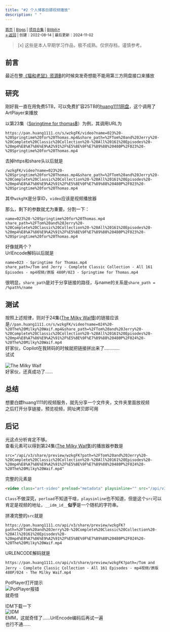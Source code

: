 ```yaml
---
title: "#2 个人博客白嫖视频播放"
description: " "
---
```

<small id="old_menu"><a href="/">首页</a> | <a href="/blogs">Blogs</a> | <a href="/Project">项目合集</a> | <a href="https://space.bilibili.com/1987247870">Bilibili↗</a><br></small><small><a href="../../">←返回</a> |
 创建：2022-08-14 | 最后更新：2024-11-02</small><br>

> [x] 这些是本人早期学习作品，极不成熟。仅供存档，谨慎参考。


## 前言
最近在整[《猫和老鼠》资源฿](/resource-share/sharing/tom-and-jerry)的时候突发奇想能不能用第三方网盘接口来播放
## 研究
刚好我一直在用免费5TB，可以免费扩容25TB的[huang1111网盘](//pan.huang1111.cn/)，这个调用了ArtPlayer来播放<br>

以第23集（[Springtime for thomas฿](pan.huang1111.cn/s/wzkgFK/video?name=023%20-%20Springtime%20for%20Thomas.mp4&share_path=%2FTom%20and%20Jerry%20-%20Complete%20Classic%20Collection%20-%20All%20161%20Episodes%20-%20mp4%E8%A7%86%E9%A2%91%2F%E5%8E%9F%E7%89%88%20480P%2F023%20-%20Springtime%20for%20Thomas.mp4)）为例，其调用URL为<br>
```
https://pan.huang1111.cn/s/wzkgFK/video?name=023%20-%20Springtime%20for%20Thomas.mp4&share_path=%2FTom%20and%20Jerry%20-%20Complete%20Classic%20Collection%20-%20All%20161%20Episodes%20-%20mp4%E8%A7%86%E9%A2%91%2F%E5%8E%9F%E7%89%88%20480P%2F023%20-%20Springtime%20for%20Thomas.mp4
```
去掉https和share头以后就是<br>
```
/wzkgFK/video?name=023%20-%20Springtime%20for%20Thomas.mp4&share_path=%2FTom%20and%20Jerry%20-%20Complete%20Classic%20Collection%20-%20All%20161%20Episodes%20-%20mp4%E8%A7%86%E9%A2%91%2F%E5%8E%9F%E7%89%88%20480P%2F023%20-%20Springtime%20for%20Thomas.mp4
```
其中`wzkgFK`是分享ID，`video`应该是视频播放器<br>

那么，剩下的参数就尤为重要。分割一下：<br>
```
name=023%20-%20Springtime%20for%20Thomas.mp4
share_path=%2FTom%20and%20Jerry%20-%20Complete%20Classic%20Collection%20-%20All%20161%20Episodes%20-%20mp4%E8%A7%86%E9%A2%91%2F%E5%8E%9F%E7%89%88%20480P%2F023%20-%20Springtime%20for%20Thomas.mp4
```
好像就两个？<br>
UrlEncode解码以后就是<br>
```
name=023 - Springtime for Thomas.mp4
share_path=/Tom and Jerry - Complete Classic Collection - All 161 Episodes - mp4视频/原版 480P/023 - Springtime for Thomas.mp4
```
很明显，`share_path`是对于分享链接的路径，与name的关系是`share_path = /%path%/name`<br>
## 测试
按照上述规律，则对于24集([The Milky Waif฿](//pan.huang1111.cn/s/wzkgFK/video?name=024%20-%20The%20Milky%20Waif.mp4&share_path=%2FTom%20and%20Jerry%20-%20Complete%20Classic%20Collection%20-%20All%20161%20Episodes%20-%20mp4%E8%A7%86%E9%A2%91%2F%E5%8E%9F%E7%89%88%20480P%2F024%20-%20The%20Milky%20Waif.mp4))的链接应该是`//pan.huang1111.cn/s/wzkgFK/video?name=024%20-%20The%20Milky%20Waif.mp4&share_path=%2FTom%20and%20Jerry%20-%20Complete%20Classic%20Collection%20-%20All%20161%20Episodes%20-%20mp4%E8%A7%86%E9%A2%91%2F%E5%8E%9F%E7%89%88%20480P%2F024%20-%20The%20Milky%20Waif.mp4`<br>
好家伙，Copilot在我转码的时候就把链接拼出来了…………<br>
试试<br><br>
![](https://s1.ax1x.com/2022/08/14/vUIPFe.md.png "The Milky Waif")<br>
好家伙，还真成功了……
## 总结
想要白嫖huang1111的视频服务，就先分享一个文件夹，文件夹里面放视频<br>
之后打开分享链接，预览视频，网址拷贝即可用<br>
## 后记
光这点分析肯定不够。<br>
查看元素可以得到第24集([The Milky Waif฿](//pan.huang1111.cn/s/wzkgFK/video?name=024%20-%20The%20Milky%20Waif.mp4&share_path=%2FTom%20and%20Jerry%20-%20Complete%20Classic%20Collection%20-%20All%20161%20Episodes%20-%20mp4%E8%A7%86%E9%A2%91%2F%E5%8E%9F%E7%89%88%20480P%2F024%20-%20The%20Milky%20Waif.mp4))的播放器参数是<br>
```
src="/api/v3/share/preview/wzkgFK?path=%2FTom%20and%20Jerry%20-%20Complete%20Classic%20Collection%20-%20All%20161%20Episodes%20-%20mp4%E8%A7%86%E9%A2%91%2F%E5%8E%9F%E7%89%88%20480P%2F024%20-%20The%20Milky%20Waif.mp4"
```
完整的元素是<br>
```html
<video class="art-video" preload="metadata" playsinline="" src="/api/v3/share/preview/wzkgFK?path=%2FTom%20and%20Jerry%20-%20Complete%20Classic%20Collection%20-%20All%20161%20Episodes%20-%20mp4%E8%A7%86%E9%A2%91%2F%E5%8E%9F%E7%89%88%20480P%2F024%20-%20The%20Milky%20Waif.mp4" __idm_id__="5103617"></video>
```
`Class`不做深究，`perload`不知道干啥，`playsinline`也不知道，但是这个`src`可以肯定是视频的地址，`__idm_id__`**似乎**是一个随机的字符串。<br>

拼凑完整的`src`就是<br>
```
https://pan.huang1111.cn/api/v3/share/preview/wzkgFK?path=%2FTom%20and%20Jerry%20-%20Complete%20Classic%20Collection%20-%20All%20161%20Episodes%20-%20mp4%E8%A7%86%E9%A2%91%2F%E5%8E%9F%E7%89%88%20480P%2F024%20-%20The%20Milky%20Waif.mp4
```
URLENCODE解码就是<br>
```
https://pan.huang1111.cn/api/v3/share/preview/wzkgFK?path=/Tom and Jerry - Complete Classic Collection - All 161 Episodes - mp4视频/原版 480P/024 - The Milky Waif.mp4
```
PotPlayer打开提示<br>
![](https://s1.ax1x.com/2022/08/14/vUoXb6.png "PotPlayer报错")<br>
就奇怪<br>

IDM下载一下<br>
![](https://s1.ax1x.com/2022/08/14/vUTVVf.png "IDM")<br>
EMM，这就奇怪了……UrlEncode编码后再试一遍<br>
也行不通……<br>

<script src="https://rs.kdxiaoyi.top/res/scripts/js/sober@1.0.6.min.js"></script><script src="https://kdxiaoyi.top/pmd.js"></script><script src="https://rs.kdxiaoyi.top/res/scripts/js/pmd-reRender.min.js"></script>